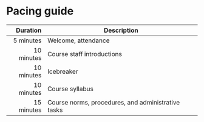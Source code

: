 # Pacing guide

 Duration   | Description                                         |
-: | -|
 5 minutes  | Welcome, attendance|
 10 minutes | Course staff introductions|
 10 minutes | Icebreaker|
 10 minutes | Course syllabus|
 15 minutes | Course norms, procedures, and administrative tasks|
